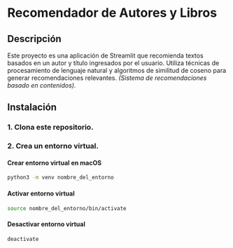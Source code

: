 # Recomendador de Autores y Libros

## Descripción

Este proyecto es una aplicación de Streamlit que recomienda textos basados en un autor y título ingresados por el usuario. Utiliza técnicas de procesamiento de lenguaje natural y algoritmos de similitud de coseno para generar recomendaciones relevantes. *(Sistema de recomendaciones basado en contenidos).*

## Instalación

### 1. Clona este repositorio.
### 2. Crea un entorno virtual.

#### Crear entorno virtual en macOS

```bash
python3 -m venv nombre_del_entorno
```
#### Activar entorno virtual
```bash
source nombre_del_entorno/bin/activate
```
#### Desactivar entorno virtual
```bash
deactivate
```


